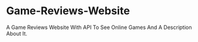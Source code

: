 # Game-Reviews-Website
A Game Reviews Website With API To See Online Games And A Description About It.
